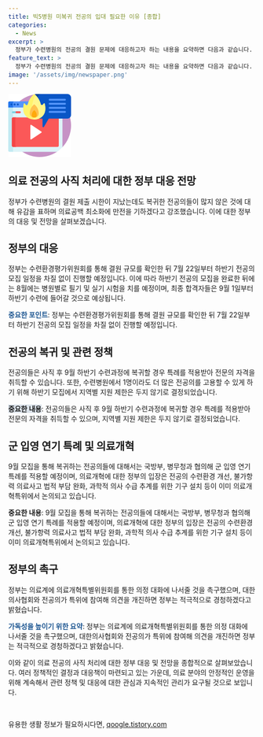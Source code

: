 ```yaml
---
title: 빅5병원 미복귀 전공의 입대 필요한 이유 [종합]
categories:
  - News
excerpt: >
  정부가 수련병원의 전공의 결원 문제에 대응하고자 하는 내용을 요약하면 다음과 같습니다. 정부는 지역 제한 없이 하반기 전공의 모집을 진행할 예정이며, 사직한 전공의들에게는 특례를 적용하여 복귀할 수 있도록 하고 있습니다. 또한, 전공의들이 군 복무로 인한 시간적 제약을 받지 않도록 군 입영 연기 특례를 고려하고 있습니다. 또한 의료개혁특별위원회를 통한 의정 대화에 나서 의료계와 협의하고자 하며, 의료현장의 응급환자 진료 차질을 최소화하기 위한 비상진료대책을 계획하고 있습니다.
feature_text: >
  정부가 수련병원의 전공의 결원 문제에 대응하고자 하는 내용을 요약하면 다음과 같습니다. 정부는 지역 제한 없이 하반기 전공의 모집을 진행할 예정이며, 사직한 전공의들에게는 특례를 적용하여 복귀할 수 있도록 하고 있습니다. 또한, 전공의들이 군 복무로 인한 시간적 제약을 받지 않도록 군 입영 연기 특례를 고려하고 있습니다. 또한 의료개혁특별위원회를 통한 의정 대화에 나서 의료계와 협의하고자 하며, 의료현장의 응급환자 진료 차질을 최소화하기 위한 비상진료대책을 계획하고 있습니다.
image: '/assets/img/newspaper.png'
---
```


<p><img src="/assets/img/news.png" alt="rentncar 속보" /></p>

<h2 data-ke-size="size48">의료 전공의 사직 처리에 대한 정부 대응 전망</h2>

<p data-ke-size="size16"></p>

<p>정부가 수련병원의 결원 제출 시한이 지났는데도 복귀한 전공의들이 많지 않은 것에 대해 유감을 표하며 의료공백 최소화에 만전을 기하겠다고 강조했습니다. 이에 대한 정부의 대응 및 전망을 살펴보겠습니다.</p>

<h2 data-ke-size="size26">정부의 대응</h2>

<p>정부는 수련환경평가위원회를 통해 결원 규모를 확인한 뒤 7월 22일부터 하반기 전공의 모집 일정을 차질 없이 진행할 예정입니다. 이에 따라 하반기 전공의 모집을 완료한 뒤에는 8월에는 병원별로 필기 및 실기 시험을 치를 예정이며, 최종 합격자들은 9월 1일부터 하반기 수련에 들어갈 것으로 예상됩니다.</p>

<p><b><span style="color: #1a5490;">중요한 포인트</span></b>: 정부는 수련환경평가위원회를 통해 결원 규모를 확인한 뒤 7월 22일부터 하반기 전공의 모집 일정을 차질 없이 진행할 예정입니다.</p>

<h2 data-ke-size="size26">전공의 복귀 및 관련 정책</h2>

<p>전공의들은 사직 후 9월 하반기 수련과정에 복귀할 경우 특례를 적용받아 전문의 자격을 취득할 수 있습니다. 또한, 수련병원에서 1명이라도 더 많은 전공의를 고용할 수 있게 하기 위해 하반기 모집에서 지역별 지원 제한은 두지 않기로 결정되었습니다.</p>

<p><b><span style="background-color: #21538527;">중요한 내용</span></b>: 전공의들은 사직 후 9월 하반기 수련과정에 복귀할 경우 특례를 적용받아 전문의 자격을 취득할 수 있으며, 지역별 지원 제한은 두지 않기로 결정되었습니다.</p>

<h2 data-ke-size="size26">군 입영 연기 특례 및 의료개혁</h2>

<p>9월 모집을 통해 복귀하는 전공의들에 대해서는 국방부, 병무청과 협의해 군 입영 연기 특례를 적용할 예정이며, 의료개혁에 대한 정부의 입장은 전공의 수련환경 개선, 불가항력 의료사고 법적 부담 완화, 과학적 의사 수급 추계를 위한 기구 설치 등이 이미 의료개혁특위에서 논의되고 있습니다.</p>

<p><b>중요한 내용</b>: 9월 모집을 통해 복귀하는 전공의들에 대해서는 국방부, 병무청과 협의해 군 입영 연기 특례를 적용할 예정이며, 의료개혁에 대한 정부의 입장은 전공의 수련환경 개선, 불가항력 의료사고 법적 부담 완화, 과학적 의사 수급 추계를 위한 기구 설치 등이 이미 의료개혁특위에서 논의되고 있습니다.</p>

<h2 data-ke-size="size26">정부의 촉구</h2>

<p>정부는 의료계에 의료개혁특별위원회를 통한 의정 대화에 나서줄 것을 촉구했으며, 대한의사협회와 전공의가 특위에 참여해 의견을 개진하면 정부는 적극적으로 경청하겠다고 밝혔습니다.</p>

<p><b><span style="color: #1a5490;">가독성을 높이기 위한 요약</span></b>: 정부는 의료계에 의료개혁특별위원회를 통한 의정 대화에 나서줄 것을 촉구했으며, 대한의사협회와 전공의가 특위에 참여해 의견을 개진하면 정부는 적극적으로 경청하겠다고 밝혔습니다.</p>

<p>이와 같이 의료 전공의 사직 처리에 대한 정부 대응 및 전망을 종합적으로 살펴보았습니다. 여러 정책적인 결정과 대응책이 마련되고 있는 가운데, 의료 분야의 안정적인 운영을 위해 계속해서 관련 정책 및 대응에 대한 관심과 지속적인 관리가 요구될 것으로 보입니다.</p>

<p data-ke-size="size16">&nbsp;</p>
유용한 생활 정보가 필요하시다면, <a href="https://qoogle.tistory.com" rel="dofollow">qoogle.tistory.com</a>


